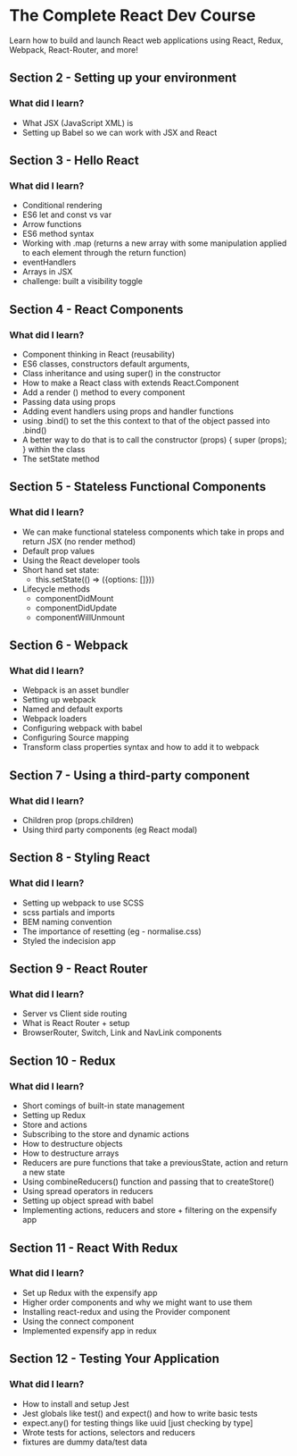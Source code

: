 # The Complete React Dev Course
Learn how to build and launch React web applications using React, Redux, Webpack, React-Router, and more!

## Section 2 - Setting up your environment

### What did I learn? 

- What JSX (JavaScript XML) is 
- Setting up Babel so we can work with JSX and React

## Section 3 - Hello React

### What did I learn? 

- Conditional rendering
- ES6 let and const vs var 
- Arrow functions 
- ES6 method syntax 
- Working with .map (returns a new array with some manipulation applied to each element through the return function)
- eventHandlers
- Arrays in JSX
- challenge: built a visibility toggle

## Section 4 - React Components

### What did I learn? 

- Component thinking in React (reusability)
- ES6 classes, constructors default arguments,
- Class inheritance and using super() in the constructor
- How to make a React class with extends React.Component
- Add a render () method to every component 
- Passing data using props
- Adding event handlers using props and handler functions
- using .bind() to set the this context to that of the object passed into .bind()
- A better way to do that is to call the constructor (props) { super (props); } within the class
- The setState method

## Section 5 - Stateless Functional Components

### What did I learn? 

- We can make functional stateless components which take in props and return JSX (no render method)
- Default prop values
- Using the React developer tools
- Short hand set state:
    - this.setState(() => ({options: []}))
- Lifecycle methods
    - componentDidMount
    - componentDidUpdate
    - componentWillUnmount

## Section 6 - Webpack

### What did I learn? 

- Webpack is an asset bundler 
- Setting up webpack
- Named and default exports
- Webpack loaders
- Configuring webpack with babel 
- Configuring Source mapping
- Transform class properties syntax and how to add it to webpack

## Section 7 - Using a third-party component

### What did I learn? 

- Children prop (props.children)
- Using third party components (eg React modal)

## Section 8 - Styling React

### What did I learn? 

- Setting up webpack to use SCSS
- scss partials and imports
- BEM naming convention
- The importance of resetting (eg - normalise.css)
- Styled the indecision app

## Section 9 - React Router

### What did I learn? 

- Server vs Client side routing 
- What is React Router + setup
- BrowserRouter, Switch, Link and NavLink components

## Section 10 - Redux

### What did I learn? 

- Short comings of built-in state management 
- Setting up Redux 
- Store and actions
- Subscribing to the store and dynamic actions
- How to destructure objects
- How to destructure arrays
- Reducers are pure functions that take a previousState, action and return a new state
- Using combineReducers() function and passing that to createStore()
- Using spread operators in reducers
- Setting up object spread with babel 
- Implementing actions, reducers and store + filtering on the expensify app

## Section 11 - React With Redux 

### What did I learn? 

- Set up Redux with the expensify app
- Higher order components and why we might want to use them 
- Installing react-redux and using the Provider component
- Using the connect component 
- Implemented expensify app in redux 

## Section 12 - Testing Your Application

### What did I learn? 

- How to install and setup Jest 
- Jest globals like test() and expect() and how to write basic tests
- expect.any() for testing things like uuid [just checking by type]
- Wrote tests for actions, selectors and reducers
- fixtures are dummy data/test data
